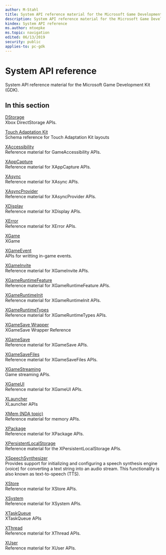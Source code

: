 ```yaml
---
author: M-Stahl
title: System API reference material for the Microsoft Game Development Kit (GDK)
description: System API reference material for the Microsoft Game Development Kit (GDK).
kindex: System API reference
ms.author: mtoepke
ms.topic: navigation
edited: 06/13/2019
security: public
applies-to: pc-gdk
---
```


# System API reference

System API reference material for the Microsoft Game Development Kit (GDK).
  
## In this section  
  
[DStorage](dstorage/dstorage_members.md)  
Xbox DirectStorage APIs.  
  
[Touch Adaptation Kit](touchadaptationkit/touchadaptationkit-reference.md)  
Schema reference for Touch Adaptation Kit layouts  
  
[XAccessibility](xaccessibility/xaccessibility_members.md)  
Reference material for GameAccessibility APIs.  
  
[XAppCapture](xappcapture/xappcapture_members.md)  
Reference material for XAppCapture APIs.  
  
[XAsync](xasync/xasync_members.md)  
Reference material for XAsync APIs.  
  
[XAsyncProvider](xasyncprovider/xasyncprovider_members.md)  
Reference material for XAsyncProvider APIs.  
  
[XDisplay](xdisplay/xdisplay_members.md)  
Reference material for XDisplay APIs.  
  
[XError](xerror/xerror_members.md)  
Reference material for XError APIs.  
  
[XGame](xgame/xgame_members.md)  
XGame  
  
[XGameEvent](xgameevent/xgameevent_members.md)  
APIs for writting in-game events.  
  
[XGameInvite](xgameinvite/xgameinvite_members.md)  
Reference material for XGameInvite APIs.  
  
[XGameRuntimeFeature](xgameruntimefeature/xgameruntimefeature_members.md)  
Reference material for XGameRuntimeFeature APIs.    
  
[XGameRuntimeInit](xgameruntimeinit/xgameruntimeinit_members.md)  
Reference material for XGameRuntimeInit APIs.  
  
[XGameRuntimeTypes](xgameruntimetypes/xgameruntimetypes_members.md)  
Reference material for XGameRuntimeTypes APIs.  
  
[XGameSave Wrapper](Wrappers/xgamesave_wrapper_members.md)  
XGameSave Wrapper Reference  
  
[XGameSave](xgamesave/xgamesave_members.md)  
Reference material for XGameSave APIs.  
  
[XGameSaveFiles](xgamesavefiles/xgamesavefiles_members.md)  
Reference material for XGameSaveFiles APIs.  
  
[XGameStreaming](xgamestreaming/xgamestreaming_members.md)  
Game streaming APIs.  
  
[XGameUI](xgameui/xgameui_members.md)  
Reference material for XGameUI APIs.  
  
[XLauncher](xlauncher/xlauncher_members.md)  
XLauncher APIs  
  
[XMem (NDA topic)](xmem/xmem_members.md)  
Reference material for memory APIs.  
  
[XPackage](xpackage/xpackage_members.md)  
Reference material for XPackage APIs.  
  
[XPersistentLocalStorage](xpersistentlocalstorage/xpersistentlocalstorage_members.md)  
Reference material for the XPersistentLocalStorage APIs.  
  
[XSpeechSynthesizer](xspeechsynthesizer/xspeechsynthesizer_members.md)  
Provides support for initializing and configuring a speech synthesis engine (voice) for converting a text string into an audio stream. This functionality is also known as text-to-speech (TTS).  
  
[XStore](xstore/xstore_members.md)  
Reference material for XStore APIs.  
  
[XSystem](xsystem/xsystem_members.md)  
Reference material for XSystem APIs.  
  
[XTaskQueue](xtaskqueue/xtaskqueue_members.md)  
XTaskQueue APIs  
  
[XThread](xthread/xthread_members.md)  
Reference material for XThread APIs.  
  
[XUser](xuser/xuser_members.md)  
Reference material for XUser APIs.  
  
  
  